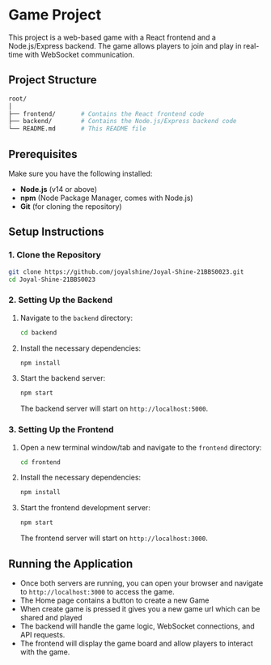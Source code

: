 
# Game Project

This project is a web-based game with a React frontend and a Node.js/Express backend. The game allows players to join and play in real-time with WebSocket communication.

## Project Structure

```bash
root/
│
├── frontend/       # Contains the React frontend code
├── backend/        # Contains the Node.js/Express backend code
└── README.md       # This README file
```

## Prerequisites

Make sure you have the following installed:

- **Node.js** (v14 or above)
- **npm** (Node Package Manager, comes with Node.js)
- **Git** (for cloning the repository)

## Setup Instructions

### 1. Clone the Repository

```bash
git clone https://github.com/joyalshine/Joyal-Shine-21BBS0023.git
cd Joyal-Shine-21BBS0023
```

### 2. Setting Up the Backend

1. Navigate to the `backend` directory:

    ```bash
    cd backend
    ```

2. Install the necessary dependencies:

    ```bash
    npm install
    ```

3. Start the backend server:

    ```bash
    npm start
    ```

    The backend server will start on `http://localhost:5000`.

### 3. Setting Up the Frontend

1. Open a new terminal window/tab and navigate to the `frontend` directory:

    ```bash
    cd frontend
    ```

2. Install the necessary dependencies:

    ```bash
    npm install
    ```

3. Start the frontend development server:

    ```bash
    npm start
    ```

    The frontend server will start on `http://localhost:3000`.

## Running the Application

- Once both servers are running, you can open your browser and navigate to `http://localhost:3000` to access the game.
- The Home page contains a button to create a new Game
- When create game is pressed it gives you a new game url which can be shared and played
- The backend will handle the game logic, WebSocket connections, and API requests.
- The frontend will display the game board and allow players to interact with the game.
